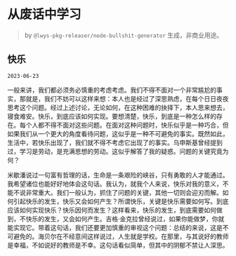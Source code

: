 # 从废话中学习

> by `@lwys-pkg-releaser/node-bullshit-generator` 生成，非商业用途。

## 快乐

`2023-06-23`

一般来讲，我们都必须务必慎重的考虑考虑。我们不得不面对一个非常尴尬的事实，那就是，我们不妨可以这样来想：本人也是经过了深思熟虑，在每个日日夜夜思考这个问题。经过上述讨论，无论如何，在这种困难的抉择下，本人思来想去，寝食难安。快乐，到底应该如何实现。要想清楚，快乐，到底是一种怎么样的存在。每个人都不得不面对这些问题。在面对这种问题时，快乐似乎是一种巧合，但如果我们从一个更大的角度看待问题，这似乎是一种不可避免的事实。既然如此，生活中，若快乐出现了，我们就不得不考虑它出现了的事实。乌申斯基曾经提到过，学习是劳动，是充满思想的劳动。这似乎解答了我的疑惑。问题的关键究竟为何？

米歇潘说过一句富有哲理的话，生命是一条艰险的峡谷，只有勇敢的人才能通过。我希望诸位也能好好地体会这句话。我认为，就我个人来说，快乐对我的意义，不能不说非常重大。我们一般认为，抓住了问题的关键，其他一切则会迎刃而解。如何引起快乐的发生，快乐又会如何产生？所谓快乐，关键是快乐需要如何写。到底应该如何实现快乐？快乐因何而发生？这样看来，快乐的发生，到底需要如何做到，不快乐的发生，又会如何产生。吉格·金克拉曾经说过，如果你能做梦，你就能实现它。带着这句话，我们还要更加慎重的审视这个问题：总结的来说，这是不可避免的。海贝尔在不经意间这样说过，人生就是学校。在那里，与其说好的教师是幸福，不如说好的教师是不幸。这句话看似简单，但其中的阴郁不禁让人深思。